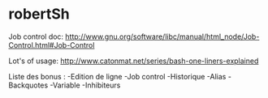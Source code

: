 robertSh
====


Job control doc:
http://www.gnu.org/software/libc/manual/html_node/Job-Control.html#Job-Control

Lot's of usage:
http://www.catonmat.net/series/bash-one-liners-explained

Liste des bonus :
-Edition de ligne
-Job control
-Historique
-Alias
-Backquotes
-Variable
-Inhibiteurs
